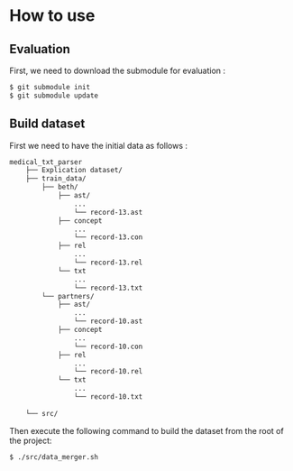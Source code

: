 
# How to use 
## Evaluation
First, we need to download the submodule for evaluation :
```bash
$ git submodule init
$ git submodule update
```

## Build dataset
First we need to have the initial data as follows :

```bash
medical_txt_parser
	├── Explication dataset/
	├── train_data/
		├── beth/
			├── ast/
				...
				└── record-13.ast
			├── concept
				...
				└── record-13.con
			├── rel
				...
				└── record-13.rel
			└── txt
				...
				└── record-13.txt
		└── partners/
			├── ast/
				...
				└── record-10.ast
			├── concept
				...
				└── record-10.con
			├── rel
				...
				└── record-10.rel
			└── txt
				...
				└── record-10.txt
	
	└── src/                
```

Then execute the following command to build the dataset from the root of the project:

```bash
$ ./src/data_merger.sh
```

